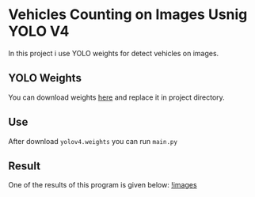 # Vehicles Counting on Images Usnig YOLO V4
In this project i use YOLO weights for detect vehicles on images.

## YOLO Weights
You can download weights [here](https://www.google.com/url?sa=t&rct=j&q=&esrc=s&source=web&cd=&cad=rja&uact=8&ved=2ahUKEwizm7DH0PeAAxUVSfEDHXXmDlYQFnoECBIQAQ&url=https%3A%2F%2Fgithub.com%2FAlexeyAB%2Fdarknet%2Freleases%2Fdownload%2Fdarknet_yolo_v3_optimal%2Fyolov4.weights&usg=AOvVaw30if4joxtTaS8DAh12vYQ4&opi=89978449) and replace it in project directory.

## Use
After download <code>yolov4.weights</code> you can run <code>main.py</code>

## Result
One of the results of this program is given below:
[!images](Result/1.png)
